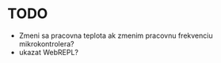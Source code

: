 # TODO

* Zmeni sa pracovna teplota ak zmenim pracovnu frekvenciu mikrokontrolera?
* ukazat WebREPL?

